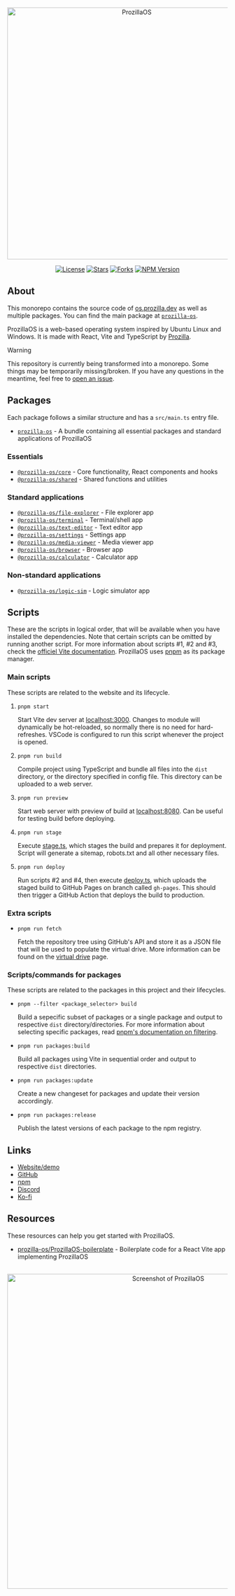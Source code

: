 <div align="center">
	<br />
	<p>
		<a href="https://os.prozilla.dev/"><img src="https://os.prozilla.dev/assets/banner-logo-title-small.png" width="576" alt="ProzillaOS" /></a>
	</p>
	<p>
		<a href="https://github.com/prozilla-os/ProzillaOS/blob/main/LICENSE.md"><img alt="License" src="https://img.shields.io/github/license/Prozilla/ProzillaOS?style=flat-square&color=FF4D5B&label=License"></a>
		<a href="https://github.com/prozilla-os/ProzillaOS"><img alt="Stars" src="https://img.shields.io/github/stars/Prozilla/ProzillaOS?style=flat-square&color=FED24C&label=%E2%AD%90"></a>
		<a href="https://github.com/prozilla-os/ProzillaOS"><img alt="Forks" src="https://img.shields.io/github/forks/Prozilla/ProzillaOS?style=flat-square&color=4D9CFF&label=Forks&logo=github"></a>
		<a href="https://www.npmjs.com/package/prozilla-os"><img alt="NPM Version" src="https://img.shields.io/npm/v/prozilla-os?logo=npm&style=flat-square&label=prozilla-os&color=FF4D5B"></a>
	</p>
</div>

## About

This monorepo contains the source code of [os.prozilla.dev][website] as well as multiple packages. You can find the main package at [`prozilla-os`][prozilla-os].

ProzillaOS is a web-based operating system inspired by Ubuntu Linux and Windows. It is made with React, Vite and TypeScript by [Prozilla][prozilla].

> [!WARNING]  
> This repository is currently being transformed into a monorepo. Some things may be temporarily missing/broken. If you have any questions in the meantime, feel free to [open an issue][issues].

## Packages

Each package follows a similar structure and has a `src/main.ts` entry file.

- [`prozilla-os`][prozilla-os] - A bundle containing all essential packages and standard applications of ProzillaOS

### Essentials

- [`@prozilla-os/core`][core] - Core functionality, React components and hooks
- [`@prozilla-os/shared`][shared] - Shared functions and utilities

### Standard applications

- [`@prozilla-os/file-explorer`][file-explorer] - File explorer app
- [`@prozilla-os/terminal`][terminal] - Terminal/shell app
- [`@prozilla-os/text-editor`][text-editor] - Text editor app
- [`@prozilla-os/settings`][settings] - Settings app
- [`@prozilla-os/media-viewer`][media-viewer] - Media viewer app
- [`@prozilla-os/browser`][browser] - Browser app
- [`@prozilla-os/calculator`][calculator] - Calculator app

### Non-standard applications

- [`@prozilla-os/logic-sim`][logic-sim] - Logic simulator app

## Scripts

These are the scripts in logical order, that will be available when you have installed the dependencies. Note that certain scripts can be omitted by running another script. For more information about scripts #1, #2 and #3, check the [officiel Vite documentation](https://vitejs.dev/guide/cli.html). ProzillaOS uses [pnpm](https://pnpm.io/) as its package manager.

### Main scripts

These scripts are related to the website and its lifecycle.

1. `pnpm start`

	Start Vite dev server at [localhost:3000](http://localhost:3000/). Changes to module will dynamically be hot-reloaded, so normally there is no need for hard-refreshes. VSCode is configured to run this script whenever the project is opened.

2. `pnpm run build`

	Compile project using TypeScript and bundle all files into the `dist` directory, or the directory specified in config file. This directory can be uploaded to a web server.

3. `pnpm run preview`

	Start web server with preview of build at [localhost:8080](http://localhost:8080/). Can be useful for testing build before deploying.

4. `pnpm run stage`

	Execute [stage.ts](../scripts/stage.ts), which stages the build and prepares it for deployment. Script will generate a sitemap, robots.txt and all other necessary files.

5. `pnpm run deploy`

	Run scripts #2 and #4, then execute [deploy.ts](../scripts/deploy.ts), which uploads the staged build to GitHub Pages on branch called `gh-pages`. This should then trigger a GitHub Action that deploys the build to production.

### Extra scripts

- `pnpm run fetch`

	Fetch the repository tree using GitHub's API and store it as a JSON file that will be used to populate the virtual drive. More information can be found on the [virtual drive](./features/virtual-drive/README.md) page.

### Scripts/commands for packages

These scripts are related to the packages in this project and their lifecycles.

- `pnpm --filter <package_selector> build`

	Build a sepecific subset of packages or a single package and output to respective `dist` directory/directories. For more information about selecting specific packages, read [pnpm's documentation on filtering](https://pnpm.io/filtering). 

- `pnpm run packages:build`

	Build all packages using Vite in sequential order and output to respective `dist` directories.

- `pnpm run packages:update`

	Create a new changeset for packages and update their version accordingly.

- `pnpm run packages:release`

	Publish the latest versions of each package to the npm registry.

## Links

- [Website/demo][website]
- [GitHub][github]
- [npm][npm]
- [Discord][discord]
- [Ko-fi][ko-fi]

## Resources

These resources can help you get started with ProzillaOS.

- [prozilla-os/ProzillaOS-boilerplate][boilerplate] - Boilerplate code for a React Vite app implementing ProzillaOS

<div align="center">
	<br />
	<a href="https://os.prozilla.dev/"><img src="https://os.prozilla.dev/assets/screenshots/screenshot-files-info-taskbar-desktop.png" width="720" alt="Screenshot of ProzillaOS" /></a>
	<br />
</div>

[website]: https://os.prozilla.dev/
[github]: https://github.com/prozilla-os/ProzillaOS
[npm]: https://www.npmjs.com/package/prozilla-os
[discord]: https://discord.gg/JwbyQP4tdz
[ko-fi]: https://ko-fi.com/prozilla
[issues]: https://github.com/prozilla-os/ProzillaOS/issues
[boilerplate]: https://github.com/prozilla-os/ProzillaOS-boilerplate
[prozilla]: https://prozilla.dev/
[prozilla-os]: ./packages/prozilla-os/
[core]: ./packages/core/
[shared]: ./packages/shared/
[file-explorer]: ./packages/apps/file-explorer/
[terminal]: ./packages/apps/terminal/
[text-editor]: ./packages/apps/text-editor/
[settings]: ./packages/apps/settings/
[media-viewer]: ./packages/apps/media-viewer/
[browser]: ./packages/apps/browser/
[calculator]: ./packages/apps/calculator/
[logic-sim]: ./packages/apps/logic-sim/